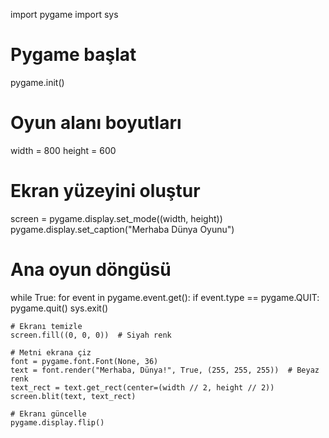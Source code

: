 import pygame
import sys

# Pygame başlat
pygame.init()

# Oyun alanı boyutları
width = 800
height = 600

# Ekran yüzeyini oluştur
screen = pygame.display.set_mode((width, height))
pygame.display.set_caption("Merhaba Dünya Oyunu")

# Ana oyun döngüsü
while True:
    for event in pygame.event.get():
        if event.type == pygame.QUIT:
            pygame.quit()
            sys.exit()

    # Ekranı temizle
    screen.fill((0, 0, 0))  # Siyah renk

    # Metni ekrana çiz
    font = pygame.font.Font(None, 36)
    text = font.render("Merhaba, Dünya!", True, (255, 255, 255))  # Beyaz renk
    text_rect = text.get_rect(center=(width // 2, height // 2))
    screen.blit(text, text_rect)

    # Ekranı güncelle
    pygame.display.flip()
